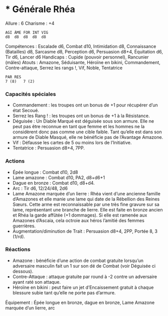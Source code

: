 # * Générale Rhéa

Allure : 6
Charisme : +4

	AGI	ÂME	FOR	INT	VIG
	d8	d8	d8	d8	d8

Compétences : Escalade d6, Combat d10, Intimidation d8, Connaissance (Batailles) d8, Sarcasme d8, Perception d6, Persuasion d8+4, Équitation d6, Tir d6, Lancer d6
Handicaps : Cupide (pouvoir personnel), Rancunier (mâles)
Atouts : Amazone, Séduisante, Héroïne en bikini, Commandement, Contre-attaque, Serrez les rangs !, Vif, Noble, Tentatrice

	PAR	RES
	7 (8)	7 (2)

### Capacités spéciales
- Commandement : les troupes ont un bonus de +1 pour récupérer d’un état Secoué.
- Serrez les Rang ! : les troupes ont un bonus de +1 à la Résistance.
- Déguisée : Un Diable Marqué est déguisée sous son armure. Elle ne peut pas être reconnue en tant que femme et les hommes ne la considèrent donc pas comme une cible faible. Tant qu’elle est dans son armure de Diable Masqué, elle ne bénéficie pas de l’Avantage Amazone.
- Vif : Défausse les cartes de 5 ou moins lors de l’Initiative.
- Tentatrice : Persuasion d8+4, 7PP.

### Actions

- Épée longue : Combat d10, 2d8
- Lame amazone : Combat d10, PA2, d8+d6+1
- Dague en bronze : Combat d10, d8+d4.
- Arc : Tir d6, 12/24/48, 2d6
- Lame Amazone marquée d’un lierre : Rhéa vient d’une ancienne famille d’Amazones et elle manie une lame qui date de la Rébellion des Reines Sœurs. Cette arme est reconnaissable par une très fine gravure sur sa lame, représentant une branche de lierre. Elle est faite en bronze ancien et Rhéa la garde affûtée (+1 dommages). Si elle est ramenée aux Amazones d’Ascaia, cela octroie aux héros l’amitié des femmes guerrières.
- Augmentation/diminution de Trait : Persuasion d8+4, 2PP, Portée 8, 3 (1/rd).

### Réactions
- Amazone : bénéficie d’une action de combat gratuite lorsqu’un adversaire masculin fait un 1 sur son dé de Combat (voir Déguisée ci dessous).
- Contre-Attaque : attaque gratuite par round à -2 contre un adversaire ayant raté son attaque.
- Héroïne en bikini : peut faire un jet d’Encaissement gratuit à chaque blessure subie tant qu’elle ne porte pas d’armure.

Équipement : Épée longue en bronze, dague en bronze, Lame Amazone marquée d’un lierre, arc
